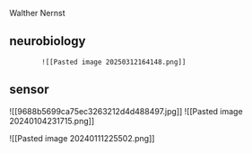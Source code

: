 Walther Nernst
## neurobiology
			![[Pasted image 20250312164148.png]]

## sensor
![[9688b5699ca75ec3263212d4d488497.jpg]]
![[Pasted image 20240104231715.png]]

![[Pasted image 20240111225502.png]]